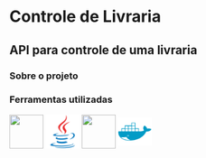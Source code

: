 # Controle de Livraria

## API para controle de uma livraria

### Sobre o projeto

### Ferramentas utilizadas
<div>
  <img align="center" height="60" width="60" src="https://cdn.jsdelivr.net/gh/devicons/devicon/icons/postgresql/postgresql-plain-wordmark.svg" />
  <img align="center" height="60" width="60" src="https://raw.githubusercontent.com/devicons/devicon/master/icons/java/java-original.svg">
  <img align="center" height="60" width="60" src="https://cdn.jsdelivr.net/gh/devicons/devicon/icons/spring/spring-original-wordmark.svg" />
  <img align="center" height="50" width="60" src="https://raw.githubusercontent.com/devicons/devicon/master/icons/docker/docker-plain.svg">
<div>


